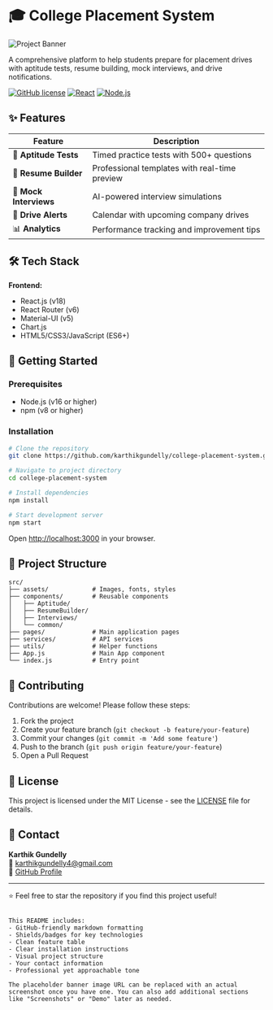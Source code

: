 
# 🎓 College Placement System

![Project Banner](https://via.placeholder.com/1200x600?text=College+Placement+System+Banner)

A comprehensive platform to help students prepare for placement drives with aptitude tests, resume building, mock interviews, and drive notifications.

[![GitHub license](https://img.shields.io/badge/license-MIT-blue.svg)](LICENSE)
[![React](https://img.shields.io/badge/React-18.2.0-blue)](https://reactjs.org/)
[![Node.js](https://img.shields.io/badge/Node.js-16.x-green)](https://nodejs.org/)

## ✨ Features

| Feature | Description |
|---------|-------------|
| 📝 **Aptitude Tests** | Timed practice tests with 500+ questions |
| 📄 **Resume Builder** | Professional templates with real-time preview |
| 🎤 **Mock Interviews** | AI-powered interview simulations |
| 🔔 **Drive Alerts** | Calendar with upcoming company drives |
| 📊 **Analytics** | Performance tracking and improvement tips |

## 🛠️ Tech Stack

**Frontend:**
- React.js (v18)
- React Router (v6)
- Material-UI (v5)
- Chart.js
- HTML5/CSS3/JavaScript (ES6+)

## 🚀 Getting Started

### Prerequisites
- Node.js (v16 or higher)
- npm (v8 or higher)

### Installation
```bash
# Clone the repository
git clone https://github.com/karthikgundelly/college-placement-system.git

# Navigate to project directory
cd college-placement-system

# Install dependencies
npm install

# Start development server
npm start
```

Open [http://localhost:3000](http://localhost:3000) in your browser.

## 📂 Project Structure
```
src/
├── assets/            # Images, fonts, styles
├── components/        # Reusable components
│   ├── Aptitude/
│   ├── ResumeBuilder/
│   ├── Interviews/
│   └── common/
├── pages/             # Main application pages
├── services/          # API services
├── utils/             # Helper functions
├── App.js             # Main App component
└── index.js           # Entry point
```

## 🤝 Contributing
Contributions are welcome! Please follow these steps:
1. Fork the project
2. Create your feature branch (`git checkout -b feature/your-feature`)
3. Commit your changes (`git commit -m 'Add some feature'`)
4. Push to the branch (`git push origin feature/your-feature`)
5. Open a Pull Request

## 📄 License
This project is licensed under the MIT License - see the [LICENSE](LICENSE) file for details.

## 📧 Contact
**Karthik Gundelly**  
📧 [karthikgundelly4@gmail.com](mailto:karthikgundelly4@gmail.com)  
🔗 [GitHub Profile](https://github.com/karthikgundelly)

---

⭐️ Feel free to star the repository if you find this project useful!
```

This README includes:
- GitHub-friendly markdown formatting
- Shields/badges for key technologies
- Clean feature table
- Clear installation instructions
- Visual project structure
- Your contact information
- Professional yet approachable tone

The placeholder banner image URL can be replaced with an actual screenshot once you have one. You can also add additional sections like "Screenshots" or "Demo" later as needed.
